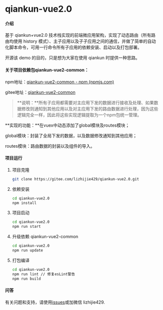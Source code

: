 # qiankun-vue2.0

#### 介绍

基于 qiankun+vue2.0 技术栈实现的前端微应用架构，实现了动态路由（所有路由均使用 history 模式）、主子应用以及子子应用之间的通信，并做了简单的自动化脚本命令，可用一行命令所有子应用的依赖安装、启动以及打包部署。

开源该 demo 的目的，只是想为大家在使用 qiankun 时提供一种思路。



#### 关于项目依赖包qiankun-vue2-common：

npm地址：[qiankun-vue2-common - npm (npmjs.com)](https://www.npmjs.com/package/qiankun-vue2-common)

gitee地址：[qiankun-vue2-common](https://gitee.com/lizhijie429/qiankun-vue2-common)

> **说明：**所有子应用都需要对主应用下发的数据进行接收及处理、如果数据修改则通知到其他应用以及对主应用下发的路由数据进行处理，因为这些逻辑完全一样，因此将这些实现逻辑提取为一个npm包统一管理。



**实现的功能：**在vuex中动态添加了global模块及routes模块；

global模块：封装了全局下发的数据，以及数据修改通知到其他应用；

routes模块：路由数据的封装以及组件的导入。



#### 项目运行

1. 项目克隆

   ```bash
   git clone https://gitee.com/lizhijie429/qiankun-vue2.0.git
   ```

2. 依赖安装

   ```bash
   cd qiankun-vue2.0
   npm install
   ```

3. 项目启动

   ```bash
   cd qiankun-vue2.0
   npm run start
   ```

4. 升级依赖 qiankun-vue2-common

   ```bash
   cd qiankun-vue2.0
   npm run update
   ```

5. 打包编译

   ```bash
   cd qiankun-vue2.0
   npm run lint // 修复esLint警告
   npm run build
   ```

#### 问答

有关问题和支持，请使用[issues](https://gitee.com/lizhijie429/qiankun-vue2.0/issues)或加微信 lizhijie429.
